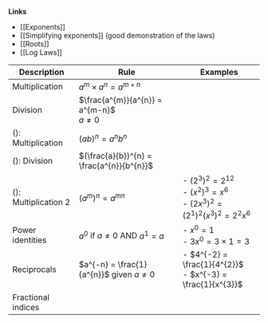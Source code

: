 **Links**
- [[Exponents]] 
- [[Simplifying exponents]] (good demonstration of the laws)
- [[Roots]] 
- [[Log Laws]]

| Description          | Rule                                          | Examples                                                                                                     |
| -------------------- | --------------------------------------------- | ------------------------------------------------------------------------------------------------------------ |
| Multiplication       | $a^{m} \times a^{n} = a^{m+n}$                |                                                                                                              |
| Division             | $\frac{a^{m}}{a^{n}} = a^{m-n}$<br>$a \neq 0$ |                                                                                                              |
| (): Multiplication   | $(ab)^{n} = a^{n}b^{n}$                       |                                                                                                              |
| (): Division         | $(\frac{a}{b})^{n} = \frac{a^{n}}{b^{n}}$     |                                                                                                              |
| (): Multiplication 2 | $(a^{m})^{n}= a^{mn}$                         | - $(2^{3})^{2}= 2^{12}$<br>- $(x^{2})^{3} = x^{6}$<br>- $(2x^{3})^{2} = (2^{1})^{2}(x^{3})^{2} = 2^{2}x^{6}$ |
| Power identities     | $a^{0}$ if $a \neq 0$ AND $a^{1} = a$         | - $x^{0} = 1$<br>- $3x^{0} = 3 \times 1 = 3$                                                                 |
| Reciprocals          | $a^{-n} = \frac{1}{a^{n}}$ given $a \neq 0$   | - $4^{-2} = \frac{1}{4^{2}}$<br>- $x^{-3} = \frac{1}{x^{3}}$                                                 |
| Fractional indices   |                                               |                                                                                                              |
